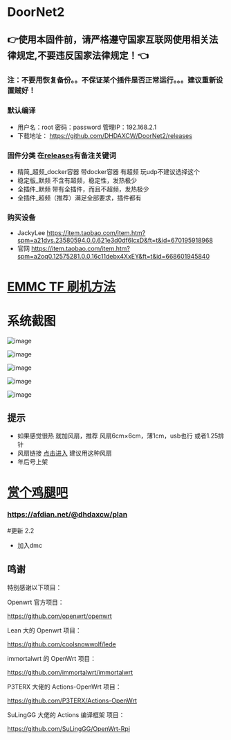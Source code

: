 # DoorNet2
## 👉使用本固件前，请严格遵守国家互联网使用相关法律规定,不要违反国家法律规定！👈

### 注：不要用恢复备份。。不保证某个插件是否正常运行。。。建议重新设置贼好！

### 默认编译  

- 用户名：root 密码：password  管理IP：192.168.2.1
- 下载地址： https://github.com/DHDAXCW/DoorNet2/releases
### 固件分类 在[releases](https://github.com/DHDAXCW/DoorNet2/releases)有备注关键词
- 精简_超频_docker容器 带docker容器 有超频 玩udp不建议选择这个
- 稳定版_默频 不含有超频，稳定性，发热极少
- 全插件_默频 带有全插件，而且不超频，发热极少
- 全插件_超频（推荐）满足全部要求，插件都有
### 购买设备
- JackyLee https://item.taobao.com/item.htm?spm=a21dvs.23580594.0.0.621e3d0df6lcxD&ft=t&id=670195918968
- 官网 https://item.taobao.com/item.htm?spm=a2oq0.12575281.0.0.16c11debx4XxEY&ft=t&id=668601945840

# [EMMC TF 刷机方法](https://github.com/DHDAXCW/DoorNet2/blob/main/emmc.md)

# 系统截图
![image](https://user-images.githubusercontent.com/74764072/150896000-83fdeb7c-7ddd-4ffa-a2dc-45a1d86a3849.png)

![image](https://user-images.githubusercontent.com/74764072/150896121-f24cd658-2a9f-49d0-9e88-ceaedd1bc67f.png)

![image](https://user-images.githubusercontent.com/74764072/150896194-92269903-6865-40aa-b227-d068ae067510.png)

![image](https://user-images.githubusercontent.com/74764072/150896256-f8603322-332b-4bea-bfe3-b2f7ab1cd29a.png)

![image](https://user-images.githubusercontent.com/74764072/150896333-71a0a2d5-a7a1-429b-a3d6-8824d4d279a0.png)

## 提示
 - 如果感觉很热  就加风扇，推荐 风扇6cm×6cm，薄1cm，usb也行 或者1.25排针
 - 风扇链接 [点击进入](https://s.click.taobao.com/t?e=m%3D2%26s%3Dd8Ack0Lbx8McQipKwQzePOeEDrYVVa64LKpWJ%2Bin0XJRAdhuF14FMXpyNmcFd6mT8sviUM61dt2T0mcOGN1M6FAj1gqltKaEfKzCcEr0EW0YuhTK3FPxiHMT7yc3NZrQKSOkJV8harV3phaPbavinqGCwVfdcN0wcSpj5qSCmbA%3D)  建议用这种风扇
 - 年后号上架
# [赏个鸡腿吧](https://afdian.net/@dhdaxcw/plan)
### https://afdian.net/@dhdaxcw/plan

#更新 2.2
- 加入dmc


## 鸣谢

特别感谢以下项目： 

Openwrt 官方项目：

<https://github.com/openwrt/openwrt>

Lean 大的 Openwrt 项目：

<https://github.com/coolsnowwolf/lede>

immortalwrt 的 OpenWrt 项目：

<https://github.com/immortalwrt/immortalwrt>

P3TERX 大佬的 Actions-OpenWrt 项目：

<https://github.com/P3TERX/Actions-OpenWrt>

SuLingGG 大佬的 Actions 编译框架 项目：

https://github.com/SuLingGG/OpenWrt-Rpi
